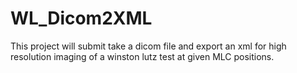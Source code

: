 # WL_Dicom2XML
This project will submit take a dicom file and export an xml for high resolution imaging of a winston lutz test at given MLC positions.
